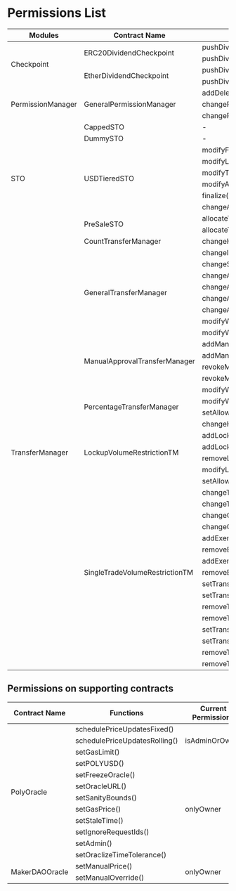 # Permissions List 

 <table>
    <thead>
        <tr>
            <th> Modules </th>
            <th> Contract Name </th>
            <th> Functions </th>
            <th> Current Permissions </th>
        </tr>
    </thead>
    <tbody>
        <tr>
            <td rowspan=4> Checkpoint </td>
            <td rowspan=2>ERC20DividendCheckpoint</td>
            <td>pushDividendPayment()</td>
            <td rowspan=4> withPerm(DISTRIBUTE)</td>
        </tr>
        <tr>
            <td>pushDividendPaymentToAddresses()</td>
        </tr>
        <tr>
            <td rowspan=2>EtherDividendCheckpoint</td>
            <td>pushDividendPayment()</td>
        </tr>
        <tr>
            <td>pushDividendPaymentToAddresses()</td>
        </tr>
         <tr>
            <td rowspan=3> PermissionManager </td>
            <td rowspan=3>GeneralPermissionManager</td>
            <td>addDelegate()</td>
            <td rowspan=3> withPerm(CHANGE_PERMISSION)</td>
        </tr>
        <tr>
            <td> changePermission() </td>
        </tr>
        <tr>
            <td> changePermissionMulti() </td>
        </tr>
        <tr>
            <td rowspan=10>STO</td>
            <td>CappedSTO</td>
            <td> - </td>
             <td> - </td>
        </tr>
        <tr>
            <td>DummySTO</td>
            <td> - </td>
            <td> - </td>
        </tr>
        <tr>
            <td rowspan=6> USDTieredSTO </td>
            <td> modifyFunding() </td>
            <td rowspan=6> onlyOwner </td>
        </tr>
        <tr>
            <td> modifyLimits() </td>
        </tr>
        <tr>
            <td> modifyTiers() </td>
        </tr>
        <tr>
            <td> modifyAddresses() </td>
        </tr>
        <tr>
            <td> finalize() </td>
        </tr>
        <tr>
            <td> changeAccredited() </td>
        </tr>
        <tr>
            <td rowspan=2>PreSaleSTO</td>
            <td>allocateTokens()</td>
            <td rowspan=2>withPerm(PRE_SALE_ADMIN)</td>
        </tr>
        <tr>
            <td>allocateTokensMulti()</td>
        </tr>
        <tr>
            <td rowspan=39>TransferManager</td>
            <td>CountTransferManager</td>
            <td>changeHolderCount()</td>
            <td>withPerm(ADMIN)</td>
        </tr>
         <tr>
            <td rowspan=8>GeneralTransferManager</td>
            <td>changeIssuanceAddress()</td>
            <td rowspan=6>withPerm(FLAGS)</td>
        </tr>
         <tr>
            <td>changeSigningAddress()</td>
        </tr>
        <tr>
            <td>changeAllowAllTransfers()</td>
        </tr>
        <tr>
            <td>changeAllowAllWhitelistTransfers()</td>
        </tr>
        <tr>
            <td>changeAllowAllWhitelistIssuances()</td>
        </tr>
        <tr>
            <td>changeAllowAllBurnTransfers()</td>
        </tr>
        <tr>
            <td>modifyWhitelist()</td>
            <td rowspan=2>withPerm(WHITELIST)</td>
        </tr>
        <tr>
            <td>modifyWhitelistMulti()</td>
        </tr>
        <tr>
          <td rowspan=4>ManualApprovalTransferManager</td>
          <td>addManualApproval()</td>
          <td rowspan=4>withPerm(TRANSFER_APPROVAL)</td>
        </tr>
        <tr>
          <td>addManualBlocking()</td>
        </tr>
        <tr>
          <td>revokeManualApproval()</td>
        </tr>
        <tr>
          <td>revokeManualBlocking()</td>
        </tr>
        <tr>
          <td rowspan=4>PercentageTransferManager</td>
          <td>modifyWhitelist()</td>
          <td rowspan=2>withPerm(WHITELIST)</td>
        </tr>
        <tr>
            <td> modifyWhitelistMulti() </td>
        </tr>
        <tr>
            <td> setAllowPrimaryIssuance() </td>
            <td> withPerm(ADMIN) </td>
        </tr>
        <tr>
            <td> changeHolderPercentage() </td>
            <td> onlyOwner() </td>
        </tr>
        <tr>
            <td rowspan=4> LockupVolumeRestrictionTM</td>
            <td>addLockup()</td>
            <td rowspan=4> withPerm(ADMIN) </td>
        </tr>
        <tr>
            <td> addLockUpMulti() </td>
        </tr>
        <tr>
            <td> removeLockUp() </td>
        </tr>
        <tr>
            <td> modifyLockUp() </td>
        </tr>
        <tr>
            <td rowspan=17> SingleTradeVolumeRestrictionTM </td>
            <td> setAllowPrimaryIssuance() </td>
            <td rowspan=17> withPerm(ADMIN) </td>
        </tr>
        <tr>
            <td>changeTransferLimitToPercentage()</td>
        </tr>
        <tr>
            <td>changeTransferLimitToTokens()</td>
        </tr>
        <tr>
            <td>changeGlobalLimitInTokens()</td>
        </tr>
        <tr>
            <td>changeGlobalLimitInPercentage()</td>
        </tr>
        <tr>
            <td>addExemptWallet()</td>
        </tr>
        <tr>
            <td>removeExemptWallet()</td>
        </tr>
        <tr>
            <td>addExemptWalletMulti()</td>
        </tr>
        <tr>
            <td>removeExemptWalletMulti()</td>
        </tr>
        <tr>
            <td>setTransferLimitInTokens()</td>
        </tr>
        <tr>
            <td>setTransferLimitInPercentage()</td>
        </tr>
        <tr>
            <td>removeTransferLimitInPercentage()</td>
        </tr>
        <tr>
            <td>removeTransferLimitInTokens()</td>
        </tr>
        <tr>
            <td>setTransferLimitInTokensMulti()</td>
        </tr>
        <tr>
            <td>setTransferLimitInPercentageMulti()</td>
        </tr>
        <tr>
            <td>removeTransferLimitInTokensMulti()</td>
        </tr>
        <tr>
            <td> removeTransferLimitInPercentageMulti </td>
        </tr>
    </tbody>
 </table>
 
 ## Permissions on supporting contracts
 
 <table>
    <thead>
        <tr>
            <th> Contract Name </th>
            <th> Functions </th>
            <th> Current Permissions </th>
        </tr>
    </thead>
    <tbody>
     <tr>
      <td rowspan=13> PolyOracle </td>
      <td> schedulePriceUpdatesFixed() </td>
      <td rowspan=3> isAdminOrOwner </td>
    <tr>
      <td> schedulePriceUpdatesRolling() </td>
    <tr>
      <td> setGasLimit() </td>
    <tr> 
      <td> setPOLYUSD() </td>
     <td rowspan=9> onlyOwner </td>
    <tr>
      <td> setFreezeOracle() </td>
    <tr>
      <td> setOracleURL() </td>
    <tr> 
      <td> setSanityBounds() </td>
    <tr>
      <td> setGasPrice() </td>
    <tr>
      <td> setStaleTime() </td>
    <tr>
      <td> setIgnoreRequestIds() </td>
    <tr>
      <td> setAdmin() </td>
    <tr> 
      <td> setOraclizeTimeTolerance() </td> 
    <tr>
   </tr>
   <tr>
      <td rowspan=2> MakerDAOOracle </td>
      <td> setManualPrice() </td>
      <td rowspan=2> onlyOwner </td>
    <tr>
       <td> setManualOverride() </td>
     <tr>
   </tr>
  </tbody>
 </table>
 
 



